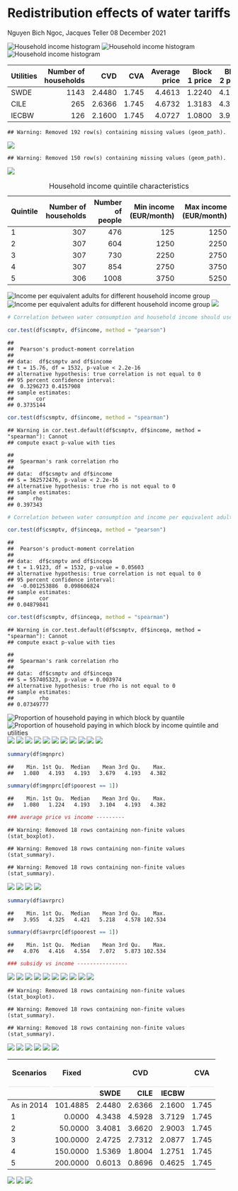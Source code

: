 Redistribution effects of water tariffs
================
Nguyen Bich Ngoc, Jacques Teller
08 December 2021

![Household income
histogram](redistribution_files/figure-gfm/inchist-1.png) ![Household
income histogram](redistribution_files/figure-gfm/hhsplot-1.png)
![Household income
histogram](redistribution_files/figure-gfm/cspthist-1.png)
<table>
<thead>
<tr>
<th style="text-align:left;">
Utilities
</th>
<th style="text-align:right;">
Number of households
</th>
<th style="text-align:right;">
CVD
</th>
<th style="text-align:right;">
CVA
</th>
<th style="text-align:right;">
Average price
</th>
<th style="text-align:right;">
Block 1 price
</th>
<th style="text-align:right;">
Block 2 price
</th>
</tr>
</thead>
<tbody>
<tr>
<td style="text-align:left;">
SWDE
</td>
<td style="text-align:right;">
1143
</td>
<td style="text-align:right;">
2.4480
</td>
<td style="text-align:right;">
1.745
</td>
<td style="text-align:right;">
4.4613
</td>
<td style="text-align:right;">
1.2240
</td>
<td style="text-align:right;">
4.1930
</td>
</tr>
<tr>
<td style="text-align:left;">
CILE
</td>
<td style="text-align:right;">
265
</td>
<td style="text-align:right;">
2.6366
</td>
<td style="text-align:right;">
1.745
</td>
<td style="text-align:right;">
4.6732
</td>
<td style="text-align:right;">
1.3183
</td>
<td style="text-align:right;">
4.3816
</td>
</tr>
<tr>
<td style="text-align:left;">
IECBW
</td>
<td style="text-align:right;">
126
</td>
<td style="text-align:right;">
2.1600
</td>
<td style="text-align:right;">
1.745
</td>
<td style="text-align:right;">
4.0727
</td>
<td style="text-align:right;">
1.0800
</td>
<td style="text-align:right;">
3.9050
</td>
</tr>
</tbody>
</table>

    ## Warning: Removed 192 row(s) containing missing values (geom_path).

![](redistribution_files/figure-gfm/avprcsm-1.png)<!-- -->

    ## Warning: Removed 150 row(s) containing missing values (geom_path).

![](redistribution_files/figure-gfm/mgprcsm-1.png)<!-- -->
<table>
<caption>
Household income quintile characteristics
</caption>
<thead>
<tr>
<th style="text-align:left;">
Quintile
</th>
<th style="text-align:right;">
Number of households
</th>
<th style="text-align:right;">
Number of people
</th>
<th style="text-align:right;">
Min income (EUR/month)
</th>
<th style="text-align:right;">
Max income (EUR/month)
</th>
</tr>
</thead>
<tbody>
<tr>
<td style="text-align:left;">
1
</td>
<td style="text-align:right;">
307
</td>
<td style="text-align:right;">
476
</td>
<td style="text-align:right;">
125
</td>
<td style="text-align:right;">
1250
</td>
</tr>
<tr>
<td style="text-align:left;">
2
</td>
<td style="text-align:right;">
307
</td>
<td style="text-align:right;">
604
</td>
<td style="text-align:right;">
1250
</td>
<td style="text-align:right;">
2250
</td>
</tr>
<tr>
<td style="text-align:left;">
3
</td>
<td style="text-align:right;">
307
</td>
<td style="text-align:right;">
730
</td>
<td style="text-align:right;">
2250
</td>
<td style="text-align:right;">
2750
</td>
</tr>
<tr>
<td style="text-align:left;">
4
</td>
<td style="text-align:right;">
307
</td>
<td style="text-align:right;">
854
</td>
<td style="text-align:right;">
2750
</td>
<td style="text-align:right;">
3750
</td>
</tr>
<tr>
<td style="text-align:left;">
5
</td>
<td style="text-align:right;">
306
</td>
<td style="text-align:right;">
1008
</td>
<td style="text-align:right;">
3750
</td>
<td style="text-align:right;">
5250
</td>
</tr>
</tbody>
</table>

![Income per equivalent adults for different household income
group](redistribution_files/figure-gfm/inceqa1-1.png) ![Income per
equivalent adults for different household income
group](redistribution_files/figure-gfm/inceqa2-1.png)
![](redistribution_files/figure-gfm/incpc-1.png)<!-- -->

``` r
# Correlation between water consumption and household income should use spearman?????

cor.test(df$csmptv, df$income, method = "pearson")
```

    ## 
    ##  Pearson's product-moment correlation
    ## 
    ## data:  df$csmptv and df$income
    ## t = 15.76, df = 1532, p-value < 2.2e-16
    ## alternative hypothesis: true correlation is not equal to 0
    ## 95 percent confidence interval:
    ##  0.3296273 0.4157908
    ## sample estimates:
    ##       cor 
    ## 0.3735144

``` r
cor.test(df$csmptv, df$income, method = "spearman")
```

    ## Warning in cor.test.default(df$csmptv, df$income, method = "spearman"): Cannot
    ## compute exact p-value with ties

    ## 
    ##  Spearman's rank correlation rho
    ## 
    ## data:  df$csmptv and df$income
    ## S = 362572476, p-value < 2.2e-16
    ## alternative hypothesis: true rho is not equal to 0
    ## sample estimates:
    ##      rho 
    ## 0.397343

``` r
# Correlation between water consumption and income per equivalent adult should use spearman?????

cor.test(df$csmptv, df$inceqa, method = "pearson")
```

    ## 
    ##  Pearson's product-moment correlation
    ## 
    ## data:  df$csmptv and df$inceqa
    ## t = 1.9123, df = 1532, p-value = 0.05603
    ## alternative hypothesis: true correlation is not equal to 0
    ## 95 percent confidence interval:
    ##  -0.001253886  0.098606824
    ## sample estimates:
    ##        cor 
    ## 0.04879841

``` r
cor.test(df$csmptv, df$inceqa, method = "spearman")
```

    ## Warning in cor.test.default(df$csmptv, df$inceqa, method = "spearman"): Cannot
    ## compute exact p-value with ties

    ## 
    ##  Spearman's rank correlation rho
    ## 
    ## data:  df$csmptv and df$inceqa
    ## S = 557405323, p-value = 0.003974
    ## alternative hypothesis: true rho is not equal to 0
    ## sample estimates:
    ##        rho 
    ## 0.07349777

![Proportion of household paying in which block by
quantile](redistribution_files/figure-gfm/blprop1-1.png) ![Proportion of
household paying in which block by income quintile and
utilities](redistribution_files/figure-gfm/blprop2-1.png)
![](redistribution_files/figure-gfm/csinc1-1.png)<!-- -->
![](redistribution_files/figure-gfm/csinc2-1.png)<!-- -->
![](redistribution_files/figure-gfm/hhsinc-1.png)<!-- -->
![](redistribution_files/figure-gfm/rwtinc-1.png)<!-- -->
![](redistribution_files/figure-gfm/densinc-1.png)<!-- -->
![](redistribution_files/figure-gfm/billinc1-1.png)<!-- -->
![](redistribution_files/figure-gfm/billinc2-1.png)<!-- -->
![](redistribution_files/figure-gfm/TEHinc-1.png)<!-- -->
![](redistribution_files/figure-gfm/mgprinc1-1.png)<!-- -->
![](redistribution_files/figure-gfm/mgprinc2-1.png)<!-- -->
![](redistribution_files/figure-gfm/mgrprchhsinc-1.png)<!-- -->

``` r
summary(df$mgnprc)
```

    ##    Min. 1st Qu.  Median    Mean 3rd Qu.    Max. 
    ##   1.080   4.193   4.193   3.679   4.193   4.382

``` r
summary(df$mgnprc[df$poorest == 1])
```

    ##    Min. 1st Qu.  Median    Mean 3rd Qu.    Max. 
    ##   1.080   1.224   4.193   3.104   4.193   4.382

``` r
### average price vs income ---------
```

    ## Warning: Removed 18 rows containing non-finite values (stat_boxplot).

    ## Warning: Removed 18 rows containing non-finite values (stat_summary).

    ## Warning: Removed 18 rows containing non-finite values (stat_summary).

![](redistribution_files/figure-gfm/avprinc1-1.png)<!-- -->
![](redistribution_files/figure-gfm/avprinc2-1.png)<!-- -->
![](redistribution_files/figure-gfm/avprinc3-1.png)<!-- -->
![](redistribution_files/figure-gfm/avrprchhsinc-1.png)<!-- -->

``` r
summary(df$avrprc)
```

    ##    Min. 1st Qu.  Median    Mean 3rd Qu.    Max. 
    ##   3.955   4.325   4.421   5.218   4.578 102.534

``` r
summary(df$avrprc[df$poorest == 1])
```

    ##    Min. 1st Qu.  Median    Mean 3rd Qu.    Max. 
    ##   4.076   4.416   4.554   7.072   5.873 102.534

``` r
### subsidy vs income ----------------
```

![](redistribution_files/figure-gfm/subsinc1-1.png)<!-- -->
![](redistribution_files/figure-gfm/subsinc2-1.png)<!-- -->
![](redistribution_files/figure-gfm/csdens1-1.png)<!-- -->
![](redistribution_files/figure-gfm/csdens2-1.png)<!-- -->
![](redistribution_files/figure-gfm/incdens1-1.png)<!-- -->
![](redistribution_files/figure-gfm/incdens2-1.png)<!-- -->
![](redistribution_files/figure-gfm/hhsdens-1.png)<!-- -->
![](redistribution_files/figure-gfm/rwtdens-1.png)<!-- -->
![](redistribution_files/figure-gfm/billdens-1.png)<!-- -->
![](redistribution_files/figure-gfm/TEHdens-1.png)<!-- -->

    ## Warning: Removed 18 rows containing non-finite values (stat_boxplot).

    ## Warning: Removed 18 rows containing non-finite values (stat_summary).

    ## Warning: Removed 18 rows containing non-finite values (stat_summary).

![](redistribution_files/figure-gfm/avprdens1-1.png)<!-- -->
![](redistribution_files/figure-gfm/avprdens2-1.png)<!-- -->
![](redistribution_files/figure-gfm/avprdens3-1.png)<!-- -->
![](redistribution_files/figure-gfm/avrprchhsdens-1.png)<!-- -->
![](redistribution_files/figure-gfm/subsdens1-1.png)<!-- -->
![](redistribution_files/figure-gfm/subsdens2-1.png)<!-- -->
<table class="table" style="margin-left: auto; margin-right: auto;">
<thead>
<tr>
<th style="border-bottom:hidden;padding-bottom:0; padding-left:3px;padding-right:3px;text-align: center; " colspan="1">

<div style="border-bottom: 1px solid #ddd; padding-bottom: 5px; ">

Scenarios

</div>

</th>
<th style="border-bottom:hidden;padding-bottom:0; padding-left:3px;padding-right:3px;text-align: center; " colspan="1">

<div style="border-bottom: 1px solid #ddd; padding-bottom: 5px; ">

Fixed

</div>

</th>
<th style="border-bottom:hidden;padding-bottom:0; padding-left:3px;padding-right:3px;text-align: center; " colspan="3">

<div style="border-bottom: 1px solid #ddd; padding-bottom: 5px; ">

CVD

</div>

</th>
<th style="border-bottom:hidden;padding-bottom:0; padding-left:3px;padding-right:3px;text-align: center; " colspan="1">

<div style="border-bottom: 1px solid #ddd; padding-bottom: 5px; ">

CVA

</div>

</th>
</tr>
<tr>
<th style="text-align:left;">
</th>
<th style="text-align:right;">
</th>
<th style="text-align:right;">
SWDE
</th>
<th style="text-align:right;">
CILE
</th>
<th style="text-align:right;">
IECBW
</th>
<th style="text-align:right;">
</th>
</tr>
</thead>
<tbody>
<tr>
<td style="text-align:left;">
As in 2014
</td>
<td style="text-align:right;">
101.4885
</td>
<td style="text-align:right;">
2.4480
</td>
<td style="text-align:right;">
2.6366
</td>
<td style="text-align:right;">
2.1600
</td>
<td style="text-align:right;">
1.745
</td>
</tr>
<tr>
<td style="text-align:left;">
1
</td>
<td style="text-align:right;">
0.0000
</td>
<td style="text-align:right;">
4.3438
</td>
<td style="text-align:right;">
4.5928
</td>
<td style="text-align:right;">
3.7129
</td>
<td style="text-align:right;">
1.745
</td>
</tr>
<tr>
<td style="text-align:left;">
2
</td>
<td style="text-align:right;">
50.0000
</td>
<td style="text-align:right;">
3.4081
</td>
<td style="text-align:right;">
3.6620
</td>
<td style="text-align:right;">
2.9003
</td>
<td style="text-align:right;">
1.745
</td>
</tr>
<tr>
<td style="text-align:left;">
3
</td>
<td style="text-align:right;">
100.0000
</td>
<td style="text-align:right;">
2.4725
</td>
<td style="text-align:right;">
2.7312
</td>
<td style="text-align:right;">
2.0877
</td>
<td style="text-align:right;">
1.745
</td>
</tr>
<tr>
<td style="text-align:left;">
4
</td>
<td style="text-align:right;">
150.0000
</td>
<td style="text-align:right;">
1.5369
</td>
<td style="text-align:right;">
1.8004
</td>
<td style="text-align:right;">
1.2751
</td>
<td style="text-align:right;">
1.745
</td>
</tr>
<tr>
<td style="text-align:left;">
5
</td>
<td style="text-align:right;">
200.0000
</td>
<td style="text-align:right;">
0.6013
</td>
<td style="text-align:right;">
0.8696
</td>
<td style="text-align:right;">
0.4625
</td>
<td style="text-align:right;">
1.745
</td>
</tr>
</tbody>
</table>

![](redistribution_files/figure-gfm/fixedpc-1.png)<!-- -->
![](redistribution_files/figure-gfm/fixedpcinc-1.png)<!-- -->
![](redistribution_files/figure-gfm/fixedTEH-1.png)<!-- -->
